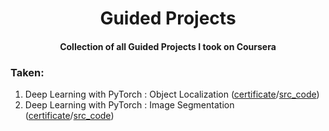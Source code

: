<h1 align="center">Guided Projects</h1>
<h4 align="center">Collection of all Guided Projects I took on Coursera</h4>

<h3>Taken:</h3>
<ol type="1">
    <li>Deep Learning with PyTorch : Object Localization (<a href="https://coursera.org/share/69a1c85aede0fa6fc7ddc472c0a9018a">certificate</a>/<a href="https://github.com/QuanHNguyen232/Coursera-courses/blob/main/Guided-Project/Deep-Learning-with-PyTorch-Object-Localization.ipynb">src_code</a>)
    </li>
    <li>Deep Learning with PyTorch : Image Segmentation (<a href="https://coursera.org/share/23d1f90b78230464760aa1d075c626ab">certificate</a>/<a href="https://github.com/QuanHNguyen232/Coursera-courses/blob/main/Guided-Project/Deep-Learning-with-PyTorch-ImageSegmentation.ipynb">src_code</a>)
    </li>
</ol>